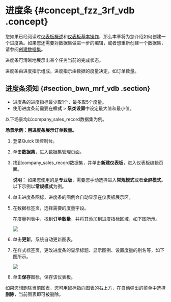 # 进度条 {#concept_fzz_3rf_vdb .concept}

您如果已经阅读过[仪表板概述](cn.zh-CN/快速入门/报表制作/仪表板概述.md#)和[仪表板基本操作](cn.zh-CN/快速入门/报表制作/仪表板基本操作/仪表板基本操作.md#)，那么本章将为您介绍如何创建一个进度条。如果您还需要对数据集做进一步的编辑，或者想重新创建一个数据集，请参阅[创建数据集](cn.zh-CN/用户指南/数据建模/管理数据集/创建数据集.md#)。

进度条可清晰地展示出某个任务当前的完成状态。

进度条由进度指示组成。进度指示由数据的度量决定，如订单数量。

## 进度条须知 {#section_bwn_mrf_vdb .section}

-   进度条的进度指标最少取1个，最多取5个度量。
-   使用进度条前需要在**样式** \> **系类设置**中设定最大值和最小值。

以下场景均以company\_sales\_record数据集为例。

**场景示例：用进度条展示订单数量。**

1.  登录Quick BI控制台。
2.  单击**数据集**，进入数据集管理页面。
3.  找到company\_sales\_record数据集，并单击**新建仪表板**，进入仪表板编辑页面。

    **说明：** 如果您使用的是**专业版**，需要您手动选择进入**常规模式**或者**全屏模式**。以下示例以**常规模式**为例。

4.  单击进度条图标，进度条的图例会自动显示在仪表板展示区。
5.  在数据标签页，选择需要的度量字段。

    在度量列表中，找到**订单数量**，并将其添加到进度指标区域，如下图所示。

    ![](http://static-aliyun-doc.oss-cn-hangzhou.aliyuncs.com/assets/img/9147/15435668151892_zh-CN.png)

6.  单击**更新**，系统自动更新图表。
7.  在样式标签页，更改进度条的显示标题、显示图例、设置度量的别名等，如下图所示。

    ![](http://static-aliyun-doc.oss-cn-hangzhou.aliyuncs.com/assets/img/9147/15435668151893_zh-CN.png)

8.  单击**保存**图标，保存该仪表板。

如果您想删除当前图表，您可用鼠标指向图表的右上方，在自动弹出的菜单中选择**删除**，当前图表即可被删除。


